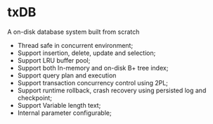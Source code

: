 # txDB
A on-disk database system built from scratch

* Thread safe in concurrent environment;
* Support insertion, delete, update and selection;
* Support LRU buffer pool;
* Support both In-memory and on-disk B+ tree index;
* Support query plan and execution
* Support transaction concurrency control using 2PL;
* Support runtime rollback, crash recovery using persisted log and checkpoint;
* Support Variable length text;
* Internal parameter configurable;
